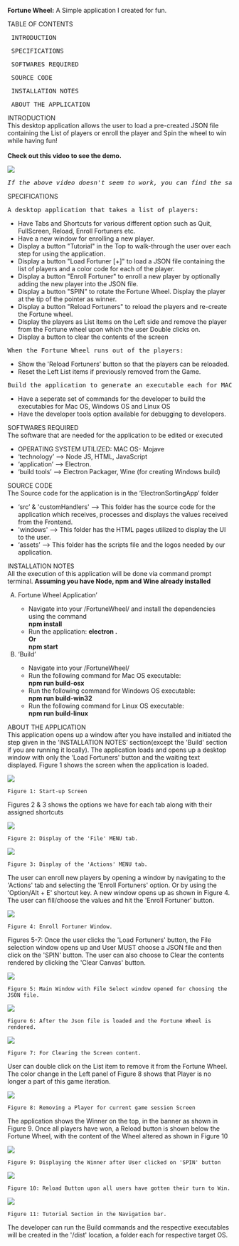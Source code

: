 <b>Fortune Wheel:</b> A Simple application I created for fun.

TABLE OF CONTENTS

 <pre> INTRODUCTION </pre>
<pre> SPECIFICATIONS </pre>
<pre> SOFTWARES REQUIRED </pre>
<pre> SOURCE CODE </pre>
<pre> INSTALLATION NOTES </pre>
<pre> ABOUT THE APPLICATION </pre>

INTRODUCTION\
 This desktop application allows the user to load a pre-created JSON file containing the List of players or enroll the player and Spin the wheel to win while having fun!
<br><br>
<b>Check out this video to see the demo.</b>

[![](http://img.youtube.com/watch?v=t9d-gSbb9cw&ab_channel=HighbrowFrolics/0.jpg)](https://www.youtube.com/watch?v=t9d-gSbb9cw&ab_channel=HighbrowFrolics)

<pre><i>If the above video doesn't seem to work, you can find the same clip of Demo at (~/readme_figs/DemoVideos/FortuneWheelDemo.mov) location.</i></pre>

SPECIFICATIONS

 <pre>A desktop application that takes a list of players:</pre>
<ul>
<li> Have Tabs and Shortcuts for various different option such as Quit, FullScreen, Reload, Enroll Fortuners etc.</li>
<li> Have a new window for enrolling a new player.</li>
<li> Display a button "Tutorial" in the Top to walk-through the user over each step for using the application.</li>
<li> Display a button "Load Fortuner [+]" to load a JSON file containing the list of players and a color code for each of the player.</li>
<li> Display a button "Enroll Fortuner" to enroll a new player by optionally adding the new player into the JSON file.</li>
<li> Display a button "SPIN" to rotate the Fortune Wheel. Display the player at the tip of the pointer as winner.</li>
<li> Display a button "Reload Fortuners" to reload the players and re-create the Fortune wheel.</li>
<li> Display the players as List items on the Left side and remove the player from the Fortune wheel upon which the user Double clicks on.</li>
<li> Display a button to clear the contents of the screen</li>
</ul>
<pre>When the Fortune Wheel runs out of the players:</pre>
<ul>
<li> Show the 'Reload Fortuners' button so that the players can be reloaded.</li>
<li> Reset the Left List items if previously removed from the Game.</li>
</ul>
<pre>Build the application to generate an executable each for MAC, Windows, Linux:</pre>
<ul>
<li> Have a seperate set of commands for the developer to build the executables for Mac OS, Windows OS and Linux OS</li>
<li> Have the developer tools option available for debugging to developers.</li>
</ul>

SOFTWARES REQUIRED\
 The software that are needed for the application to be edited or executed

<ul>
<li> OPERATING SYSTEM UTILIZED: MAC OS- Mojave </li>
<li> ‘technology’ --> Node JS, HTML, JavaScript</li>
<li> ‘application’ --> Electron.</li>
<li> ‘build tools’ --> Electron Packager, Wine (for creating Windows build)</li>
</ul>

SOURCE CODE\
 The Source code for the application is in the ‘ElectronSortingApp’ folder

<ul>
<li> ‘src’ & 'customHandlers' --> This folder has the source code for the application which receives, processes and displays the values received from the Frontend.</li>
<li> 'windows' --> This folder has the HTML pages utilized to display the UI to the user.</li>
<li> ‘assets’ --> This folder has the scripts file and the logos needed by our application.</li>
</ul>

INSTALLATION NOTES\
 All the execution of this application will be done via command prompt terminal. <b>Assuming you have Node, npm and Wine already installed</b>

<ol type="A">
<li> Fortune Wheel Application’ </li>
	<ul>
		<li> Navigate into your /FortuneWheel/ and install the dependencies using the command <br><b>npm install</b> <br></li>
		<li> Run the application: <b>electron .<br> Or <br> npm start</b></li>
	</ul>
<li> ‘Build’ </li>
	<ul>
		<li> Navigate into your /FortuneWheel/ </li>
		<li> Run the following command for Mac OS executable: <br><b>npm run build-osx</b></li>
		<li> Run the following command for Windows OS executable: <br><b>npm run build-win32</b></li>
		<li> Run the following command for Linux OS executable: <br><b>npm run build-linux</b></li>
	</ul>
	</ol>

ABOUT THE APPLICATION\
 This application opens up a window after you have installed and initiated the step given in the ‘INSTALLATION NOTES’ section(except the 'Build' section if you are running it locally).
The application loads and opens up a desktop window with only the 'Load Fortuners' button and the waiting text displayed. Figure 1 shows the screen when the application is loaded.

![](readme_figs/fig1.png)

    Figure 1: Start-up Screen

Figures 2 & 3 shows the options we have for each tab along with their assigned shortcuts

![](readme_figs/fig2.png)

    Figure 2: Display of the 'File' MENU tab.

![](readme_figs/fig3.png)

    Figure 3: Display of the 'Actions' MENU tab.

The user can enroll new players by opening a window by navigating to the 'Actions' tab and selecting the 'Enroll Fortuners' option. Or by using the 'Option/Alt + E' shortcut key. A new window opens up as shown in Figure 4. The user can fill/choose the values and hit the 'Enroll Fortuner' button.

![](readme_figs/fig4.png)

    Figure 4: Enroll Fortuner Window.

Figures 5-7: Once the user clicks the 'Load Fortuners' button, the File selection window opens up and User MUST choose a JSON file and then click on the 'SPIN' button. The user can also choose to Clear the contents rendered by clicking the 'Clear Canvas' button.

![](readme_figs/fig5.png)

    Figure 5: Main Window with File Select window opened for choosing the JSON file.

![](readme_figs/fig6.png)

    Figure 6: After the Json file is loaded and the Fortune Wheel is rendered.

![](readme_figs/fig7.png)

    Figure 7: For Clearing the Screen content.

User can double click on the List item to remove it from the Fortune Wheel. The color change in the Left panel of Figure 8 shows that Player is no longer a part of this game iteration.

![](readme_figs/fig8.png)

    Figure 8: Removing a Player for current game session Screen

The application shows the Winner on the top, in the banner as shown in Figure 9. Once all players have won, a Reload button is shown below the Fortune Wheel, with the content of the Wheel altered as shown in Figure 10

![](readme_figs/fig9.png)

    Figure 9: Displaying the Winner after User clicked on 'SPIN' button

![](readme_figs/fig10.png)

    Figure 10: Reload Button upon all users have gotten their turn to Win.

![](readme_figs/fig11.png)

    Figure 11: Tutorial Section in the Navigation bar.

The developer can run the Build commands and the respective executables will be created in the '/dist' location, a folder each for respective target OS.
